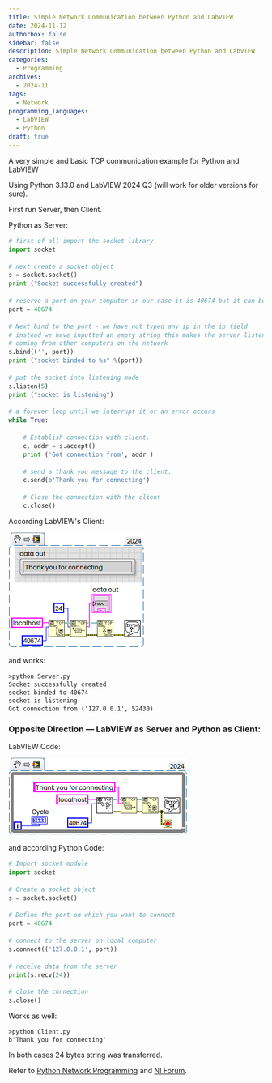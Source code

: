 ```yaml
---
title: Simple Network Communication between Python and LabVIEW
date: 2024-11-12
authorbox: false
sidebar: false
description: Simple Network Communication between Python and LabVIEW
categories:
  - Programming
archives:
  - 2024-11
tags:
  - Network
programming_languages:
  - LabVIEW
  - Python
draft: true
---
```

A very simple and basic TCP communication example for Python and LabVIEW
<!--more-->

Using Python 3.13.0 and LabVIEW 2024 Q3 (will work for older versions for sure).

First run Server, then Client.

Python as Server:

```Python
# first of all import the socket library
import socket

# next create a socket object
s = socket.socket()
print ("Socket successfully created")

# reserve a port on your computer in our case it is 40674 but it can be anything
port = 40674

# Next bind to the port - we have not typed any ip in the ip field
# instead we have inputted an empty string this makes the server listen to requests
# coming from other computers on the network
s.bind(('', port))
print ("socket binded to %s" %(port))

# put the socket into listening mode
s.listen(5)    
print ("socket is listening")

# a forever loop until we interrupt it or an error occurs
while True:

    # Establish connection with client.
    c, addr = s.accept()
    print ('Got connection from', addr )

    # send a thank you message to the client.
    c.send(b'Thank you for connecting')

    # Close the connection with the client
    c.close()
```

According LabVIEW's Client:

![](assets/ClientSnippet.png)

and works:

```markup
>python Server.py
Socket successfully created
socket binded to 40674
socket is listening
Got connection from ('127.0.0.1', 52430)
```

### Opposite Direction — LabVIEW as Server and Python as Client:

LabVIEW Code:

![](assets/ServerSnippet.png)

and according Python Code:

```Python
# Import socket module
import socket

# Create a socket object
s = socket.socket()

# Define the port on which you want to connect
port = 40674

# connect to the server on local computer
s.connect(('127.0.0.1', port))

# receive data from the server
print(s.recv(24))

# close the connection
s.close()
```

Works as well:

```
>python Client.py
b'Thank you for connecting'
```

In both cases 24 bytes string was transferred.

Refer to [Python Network Programming](https://www.geeksforgeeks.org/python-network-programming/) and [NI Forum](https://forums.ni.com/t5/LabVIEW/i-am-facing-error-56-issue-while-connecting-to-python-how-to/td-p/4408227).

